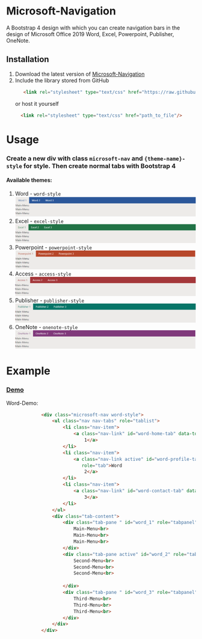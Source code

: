 # Microsoft-Navigation
A Bootstrap 4 design with which you can create navigation bars in the design of Microsoft Office 2019 Word, Excel, Powerpoint, Publisher, OneNote.
## Installation
1. Download the latest version of [Microsoft-Navigation](https://github.com/MrCodingMen/Microsoft-Navigation/releases)
2. Include the library stored from GitHub     
    ```html
       <link rel="stylesheet" type="text/css" href="https://raw.githubusercontent.com/MrCodingMen/Microsoft-Navigation/master/src/css/style.css"/>
     ```
   or host it yourself
     ```html
       <link rel="stylesheet" type="text/css" href="path_to_file"/>
      ```
    
# Usage
### Create a new div with class `microsoft-nav` and `{theme-name}-style` for style. Then create normal tabs with Bootstrap 4
#### Available themes:
 1. Word - `word-style` ![Word-Image](images/word.png)
 1. Excel - `excel-style` ![Excel-Image](images/excel.png)
 1. Powerpoint - `powerpoint-style` ![Powerpoint-Image](images/powerpoint.png)
 1. Access - `access-style` ![Access-Image](images/access.png)
 1. Publisher - `publisher-style` ![Publisher-Image](images/publisher.png)
 1. OneNote - `onenote-style` ![OneNote-Image](images/onenote.png)

# Example
### [Demo](https://mrcodingmen.github.io/microsoft-natvigation/demo.html)
Word-Demo:

   ```html
                <div class="microsoft-nav word-style">
                    <ul class="nav nav-tabs" role="tablist">
                        <li class="nav-item">
                            <a class="nav-link" id="word-home-tab" data-toggle="tab" href="#word_1" role="tab">Word
                                1</a>
                        </li>
                        <li class="nav-item">
                            <a class="nav-link active" id="word-profile-tab" data-toggle="tab" href="#word_2"
                               role="tab">Word
                                2</a>
                        </li>
                        <li class="nav-item">
                            <a class="nav-link" id="word-contact-tab" data-toggle="tab" href="#word_3" role="tab">Word
                                3</a>
                        </li>
                    </ul>
                    <div class="tab-content">
                        <div class="tab-pane " id="word_1" role="tabpanel">
                            Main-Menu<br>
                            Main-Menu<br>
                            Main-Menu<br>
                        </div>
                        <div class="tab-pane active" id="word_2" role="tabpanel">
                            Second-Menu<br>
                            Second-Menu<br>
                            Second-Menu<br>

                        </div>
                        <div class="tab-pane " id="word_3" role="tabpanel">
                            Third-Menu<br>
                            Third-Menu<br>
                            Third-Menu<br>
                        </div>
                    </div>
                </div>
   ```
